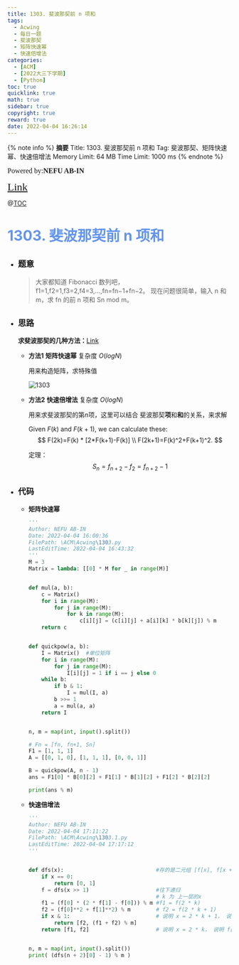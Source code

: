 ```yaml
---
title: 1303. 斐波那契前 n 项和
tags:
  - Acwing
  - 每日一题
  - 斐波那契
  - 矩阵快速幂
  - 快速倍增法
categories:
  - [ACM]
  - [2022大三下学期]
  - [Python]
toc: true
quicklink: true
math: true
sidebar: true
copyright: true
reward: true
date: 2022-04-04 16:26:14
---
```



{% note info %}
**摘要**
Title: 1303. 斐波那契前 n 项和
Tag: 斐波那契、矩阵快速幂、快速倍增法
Memory Limit: 64 MB
Time Limit: 1000 ms
{% endnote %}
<!-- more -->

<font size=3 face=楷体>Powered by:**NEFU AB-IN**</font>

<font color=#FFA500 size=5 face=楷体>[Link](https://www.acwing.com/problem/content/1305/)</font>

@[TOC](文章目录)

# <font color=#6495ED size=6>1303. 斐波那契前 n 项和</font>

* ## <font size=4 face=粗体>题意</font>

  >大家都知道 Fibonacci 数列吧，f1=1,f2=1,f3=2,f4=3,…,fn=fn−1+fn−2。
  >现在问题很简单，输入 n 和 m，求 fn 的前 n 项和 Sn mod m。

* ## <font size=4 face=粗体>思路</font>

  **求斐波那契的几种方法：**[Link](https://www.acwing.com/blog/content/25/)
  
  * **方法1**
    **矩阵快速幂** 复杂度 $O(logN)$

    用来构造矩阵，求特殊值

    ![1303](https://oss.ab-in.cn/Pictures/1303.jpg)
  * **方法2**
    **快速倍增法** 复杂度 $O(logN)$
    
    用来求斐波那契的第$n$项，这里可以结合 斐波那契**项**和**和**的关系，来求解
    
    Given $F(k)$ and $F(k+1)$, we can calculate these:
    $$
    F(2k)=F(k) * [2*F(k+1)-F(k)] \\
    F(2k+1)=F(k)^2+F(k+1)^2.
    $$

    定理：
    $$
    S_n = f_{n + 2} - f_{2} = f_{n + 2} - 1
    $$

* ## <font size=4 face=粗体>代码</font>

  * **矩阵快速幂**
    ```python
    '''
    Author: NEFU AB-IN
    Date: 2022-04-04 16:00:36
    FilePath: \ACM\Acwing\1303.py
    LastEditTime: 2022-04-04 16:43:32
    '''
    M = 3
    Matrix = lambda: [[0] * M for _ in range(M)]


    def mul(a, b):
        c = Matrix()
        for i in range(M):
            for j in range(M):
                for k in range(M):
                    c[i][j] = (c[i][j] + a[i][k] * b[k][j]) % m
        return c


    def quickpow(a, b):
        I = Matrix()  #单位矩阵
        for i in range(M):
            for j in range(M):
                I[i][j] = 1 if i == j else 0
        while b:
            if b & 1:
                I = mul(I, a)
            b >>= 1
            a = mul(a, a)
        return I


    n, m = map(int, input().split())

    # Fn = [fn, fn+1, Sn]
    F1 = [1, 1, 1]
    A = [[0, 1, 0], [1, 1, 1], [0, 0, 1]]

    B = quickpow(A, n - 1)
    ans = F1[0] * B[0][2] + F1[1] * B[1][2] + F1[2] * B[2][2]

    print(ans % m)
    ```
  * **快速倍增法**
  
    ```python
    '''
    Author: NEFU AB-IN
    Date: 2022-04-04 17:11:22
    FilePath: \ACM\Acwing\1303.1.py
    LastEditTime: 2022-04-04 17:17:12
    '''


    def dfs(x):                             #存的是二元组 [f[x], f[x + 1]]
        if x == 0:
            return [0, 1]
        f = dfs(x >> 1)                     #往下递归
                                            # k 为 上一层的x
        f1 = (f[0] * (2 * f[1] - f[0])) % m #f1 = f(2 * k)
        f2 = (f[0]**2 + f[1]**2) % m        # f2 = f(2 * k + 1)
        if x & 1:                           # 说明 x = 2 * k + 1， 说明 f[x] = f2, f[x - 1] = f1，所以f[x + 1] = f1 + f2  
            return [f2, (f1 + f2) % m] 
        return [f1, f2]                     # 说明 x = 2 * k， 说明 f[x] = f1, f[x + 1] = f2


    n, m = map(int, input().split())
    print( (dfs(n + 2)[0] - 1) % m )

    ```